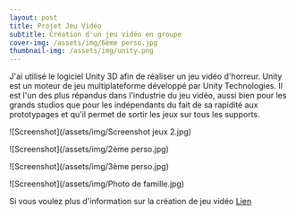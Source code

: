 ```yaml
---
layout: post
title: Projet Jeu Vidéo
subtitle: Création d'un jeu vidéo en groupe
cover-img: /assets/img/6ème perso.jpg
thumbnail-img: /assets/img/unity.png
---
```

J'ai utilisé le logiciel Unity 3D afin de réaliser un jeu vidéo d'horreur. Unity est un moteur de jeu multiplateforme développé par Unity Technologies. Il est l'un des plus répandus dans l'industrie du jeu vidéo, aussi bien pour les grands studios que pour les indépendants du fait de sa rapidité aux prototypages et qu'il permet de sortir les jeux sur tous les supports.



![Screenshot](/assets/img/Screenshot jeux 2.jpg)




![Screenshot](/assets/img/2ème perso.jpg)




![Screenshot](/assets/img/3ème perso.jpg)




![Screenshot](/assets/img/Photo de famille.jpg)





Si vous voulez plus d'information sur la création de jeu vidéo [Lien](https://unity.com/fr)
